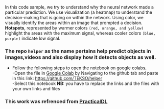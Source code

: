 In this code sample, we try to understand why the neural network made a particular prediction. 
We use visualization (a heatmap) to understand the decision-making that is going on within the network. 
Using color, we visually identify the areas within an image that prompted a decision. **Hotspots**, represented by warmer colors `(red, orange, and yellow)` highlight the areas with the maximum signal, whereas cooler colors `(blue, purple)` indicate low signal.

### The repo `helper` as the name pertains help predict objects in images,videos and also display how it detects objects as well.

* Follow the following steps to open the notebook on google colabs.  
  -Open the file in [Google Colab](https://colab.research.google.com) by Navigating to the github tab and paste in this link: https://github.com/TEKSO/helper   
  -Select this notebook
**NB:** you have to replace the links and the files with your own links and files
### This work was refrenced from [PracticalDL](https://github.com/PracticalDL)


